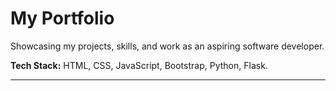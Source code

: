 
# My Portfolio

Showcasing my projects, skills, and work as an aspiring software developer.

**Tech Stack:** HTML,  CSS,  JavaScript,  Bootstrap,  Python,  Flask.

---


